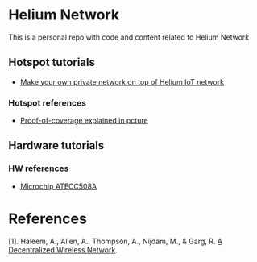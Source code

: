 # Helium Network

This is a personal repo with code and content related to Helium Network

## Hotspot tutorials

- [Make your own private network on top of Helium IoT network](https://www.disk91.com/2021/technology/lora/make-your-own-private-network-on-top-of-helium-iot-network/)


### Hotspot references

- [Proof-of-coverage explained in pcture](https://www.heliumact.com.au/2021/09/20/can-i-get-a-witness-helium-witnessing-and-proof-of-coverage-explained/)

## Hardware tutorials

### HW references


- [Microchip ATECC508A](https://content.arduino.cc/assets/mkr-microchip_atecc508a_cryptoauthentication_device_summary_datasheet-20005927a.pdf)


# References

[1]. Haleem, A., Allen, A., Thompson, A., Nijdam, M., & Garg, R. [A Decentralized Wireless Network](http://whitepaper.helium.com/).
